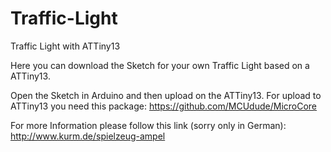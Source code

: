 # Traffic-Light
Traffic Light with ATTiny13

Here you can download the Sketch for your own Traffic Light based on a ATTiny13.

Open the Sketch in Arduino and then upload on the ATTiny13.
For upload to ATTiny13 you need this package: https://github.com/MCUdude/MicroCore

For more Information please follow this link (sorry only in German): http://www.kurm.de/spielzeug-ampel





